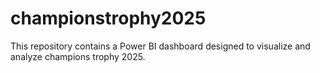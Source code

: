 # championstrophy2025
This repository contains a Power BI dashboard designed to visualize and analyze champions trophy 2025.
